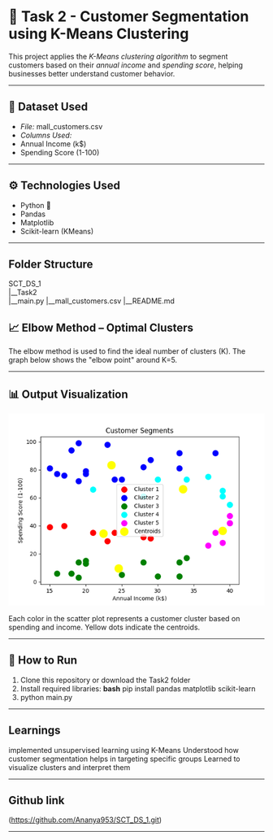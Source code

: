 # 🧠 Task 2 - Customer Segmentation using K-Means Clustering

This project applies the *K-Means clustering algorithm* to segment customers based on their *annual income* and *spending score*, helping businesses better understand customer behavior.

---

## 📂 Dataset Used

- *File:* mall_customers.csv
- *Columns Used:* 
- Annual Income (k$)
 - Spending Score (1-100)

---

## ⚙ Technologies Used

- Python 🐍
- Pandas
- Matplotlib
- Scikit-learn (KMeans)

---

## Folder Structure

SCT_DS_1\
|__Task2\
   |__main.py
   |__mall_customers.csv
   |__README.md

## 📈 Elbow Method – Optimal Clusters

The elbow method is used to find the ideal number of clusters (K). The graph below shows the "elbow point" around K=5.

---

## 📊 Output Visualization

![K-Means Output](output.png)

Each color in the scatter plot represents a customer cluster based on spending and income. Yellow dots indicate the centroids.

---

## 🧪 How to Run

1. Clone this repository or download the Task2 folder
2. Install required libraries:
   **bash**
   pip install pandas matplotlib scikit-learn
3. python main.py

---

## Learnings

implemented unsupervised learning using K-Means
Understood how customer segmentation helps in targeting specific groups
Learned to visualize clusters and interpret them

---

## Github link

(https://github.com/Ananya953/SCT_DS_1.git)

---
